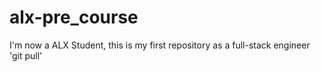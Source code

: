 # alx-pre_course
I'm now a ALX Student, this is my first repository as a full-stack engineer
'git pull' 
